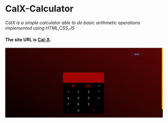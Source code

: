 # CalX-Calculator
*CalX is a simple calculator able to do basic arithmetic operations implemented using HTML,CSS,JS*
#### The site URL is [Cal-X](https://anjaliraj015.github.io/calx-calculator/).

![See a Snap of my website](https://github.com/AnjaliRaj015/calx-calculator/blob/main/Screenshot%20(146).png)
